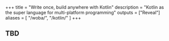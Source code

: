+++
title = "Write once, build anywhere with Kotlin"
description = "Kotlin as the super language for multi-platform programming"
outputs = ["Reveal"]
aliases = [
    "/woba/",
    "/kotlin/"
]
+++

## TBD

